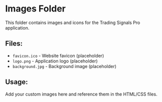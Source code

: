 # Images Folder

This folder contains images and icons for the Trading Signals Pro application.

## Files:
- `favicon.ico` - Website favicon (placeholder)
- `logo.png` - Application logo (placeholder)
- `background.jpg` - Background image (placeholder)

## Usage:
Add your custom images here and reference them in the HTML/CSS files.
